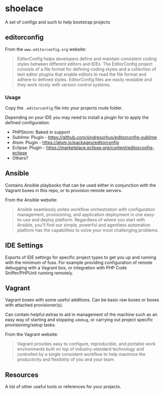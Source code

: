 # shoelace

A set of configs and such to help bootstrap projects

## editorconfig

From the ```www.editorconfig.org``` website:

> EditorConfig helps developers define and maintain consistent coding styles between different editors and IDEs. The EditorConfig project consists of a file format for defining coding styles and a collection of text editor plugins that enable editors to read the file format and adhere to defined styles. EditorConfig files are easily readable and they work nicely with version control systems.

### Usage

Copy the ```.editorconfig``` file into your projects route folder.

Depending on your IDE you may need to install a plugin for to apply the defined configuration:

- PHPStorm: Baked in support
- Sublime: Plugin - https://github.com/sindresorhus/editorconfig-sublime
- Atom: Plugin - https://atom.io/packages/editorconfig
- Eclipse: Plugin - https://marketplace.eclipse.org/content/editorconfig-eclipse
- Others?

## Ansible

Contains Ansible playbooks that can be used either in conjunction with the Vagrant boxes in this repo, or to provision remote servers.

From the Ansible website:

> Ansible seamlessly unites workflow orchestration with configuration management, provisioning, and application deployment in one easy-to-use and deploy platform.
> Regardless of where you start with Ansible, you'll find our simple, powerful and agentless automation platform has the capabilities to solve your most challenging problems.

## IDE Settings

Exports of IDE settings for specific project types to get you up and running with the minimum of fuss. For example providing configuration of remote debugging with a Vagrant box, or integration with PHP Code Sniffer/PHPUnit running remotely.

## Vagrant

Vagrant boxes with some useful additions. Can be basic raw boxes or boxes with attached provisioner(s).

Can contain helpful extras to aid in management of the machine such as an easy way of starting and stopping ```xdebug```, or carrying out project specific provisioning/setup tasks.

From the Vagrant website:

> Vagrant provides easy to configure, reproducible, and portable work environments built on top of industry-standard technology and controlled by a single consistent workflow to help maximize the productivity and flexibility of you and your team.

## Resources

A list of other useful tools or references for your projects.